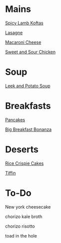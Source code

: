 # Mains

[Spicy Lamb Koftas](spicy-lamb-koftas.md)

[Lasagne](lasagne.md)

[Macaroni Cheese](macaroni-cheese.md)

[Sweet and Sour Chicken](sweet-and-sour.md)

# Soup

[Leek and Potato Soup](leek-and-potato-soup.md)

# Breakfasts

[Pancakes](pancakes.md)

[Big Breakfast Bonanza](big-breakfast-bonanza.md)

# Deserts

[Rice Crispie Cakes](rice-crispie-cakes.md)

[Tiffin](tiffin.md)

# To-Do

New york cheesecake

chorizo kale broth

chorizo risotto

toad in the hole
